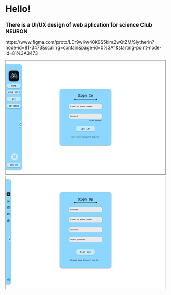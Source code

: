 <h1>Hello!</h1>

<h3>There is a UI/UX design of web aplication for science Club NEURON </h3>
<p>https://www.figma.com/proto/LDr9wKw40K9S5klm2wQtZM/Slytherin?node-id=81-3473&scaling=contain&page-id=0%3A1&starting-point-node-id=81%3A3473</p>
<img src="login.png" alt="Alt text" title="Optional title">
<img src="login2.png" alt="Alt text" title="Optional title">
